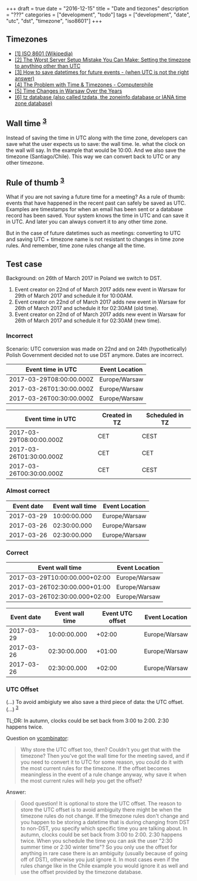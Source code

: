 +++
draft = true
date = "2016-12-15"
title = "Date and tiezones"
description = "???"
categories = ["development", "todo"]
tags = ["development", "date", "utc", "dst", "timezone", "iso8601"]
+++

## Timezones

* [[1] ISO 8601 (Wikipedia)](https://en.wikipedia.org/wiki/ISO_8601)
* [[2] The Worst Server Setup Mistake You Can Make: Setting the timezone to anything other than UTC](http://yellerapp.com/posts/2015-01-12-the-worst-server-setup-you-can-make.html)
* [[3] How to save datetimes for future events - (when UTC is not the right answer)](http://www.creativedeletion.com/2015/03/19/persisting_future_datetimes.html)
* [[4] The Problem with Time & Timezones - Computerphile](https://www.youtube.com/watch?v=-5wpm-gesOY)
* [[5] Time Changes in Warsaw Over the Years](https://www.timeanddate.com/time/zone/poland/warsaw)
* [[6] tz database (also called tzdata, the zoneinfo database or IANA time zone database)](https://en.wikipedia.org/wiki/Tz_database)

## Wall time <sup>[3](http://www.creativedeletion.com/2015/03/19/persisting_future_datetimes.html)</sup>

Instead of saving the time in UTC along with the time zone, developers can save what the user expects us to save: the wall time. Ie. what the clock on the wall will say. In the example that would be 10:00. And we also save the timezone (Santiago/Chile). This way we can convert back to UTC or any other timezone.

## Rule of thumb <sup>[3](http://www.creativedeletion.com/2015/03/19/persisting_future_datetimes.html)</sup>

What if you are not saving a future time for a meeting? As a rule of thumb: events that have happened in the recent past can safely be saved as UTC. Examples are timestamps for when an email has been sent or a database record has been saved. Your system knows the time in UTC and can save it in UTC. And later you can always convert it to any other time zone.

But in the case of future datetimes such as meetings: converting to UTC and saving UTC + timezone name is not resistant to changes in time zone rules. And remember, time zone rules change all the time.

## Test case

Background: on 26th of March 2017 in Poland we switch to DST.

1. Event creator on 22nd of of March 2017 adds new event in Warsaw for 29th of March 2017 and schedule it for 10:00AM.
1. Event creator on 22nd of of March 2017 adds new event in Warsaw for 26th of March 2017 and schedule it for 02:30AM (old time).
1. Event creator on 22nd of of March 2017 adds new event in Warsaw for 26th of March 2017 and schedule it for 02:30AM (new time).

### Incorrect

Scenario: UTC conversion was made on 22nd and on 24th (hypothetically) Polish Government decided not to use DST anymore. Dates are incorrect.

| Event time in UTC     | Event Location |
|-----------------------|----------------|
| 2017-03-29T08:00:00.000Z | Europe/Warsaw  |
| 2017-03-26T01:30:00.000Z | Europe/Warsaw  |
| 2017-03-26T00:30:00.000Z | Europe/Warsaw  |

| Event time in UTC     | Created in TZ | Scheduled in TZ |
|-----------------------|---------------|-----------------|
| 2017-03-29T08:00:00.000Z | CET        | CEST            |
| 2017-03-26T01:30:00.000Z | CET        | CET             |
| 2017-03-26T00:30:00.000Z | CET        | CEST            |

### Almost correct

| Event date | Event wall time | Event Location |
|------------|-----------------|----------------|
| 2017-03-29 | 10:00:00.000    | Europe/Warsaw  |
| 2017-03-26 | 02:30:00.000    | Europe/Warsaw  |
| 2017-03-26 | 02:30:00.000    | Europe/Warsaw  |

### Correct

| Event wall time | Event Location |
|-------------------------------|----------------|
| 2017-03-29T10:00:00.000+02:00 | Europe/Warsaw  |
| 2017-03-26T02:30:00.000+01:00 | Europe/Warsaw  |
| 2017-03-26T02:30:00.000+02:00 | Europe/Warsaw  |

| Event date | Event wall time | Event UTC offset | Event Location |
|------------|-----------------|------------------|----------------|
| 2017-03-29 | 10:00:00.000    | +02:00           | Europe/Warsaw  |
| 2017-03-26 | 02:30:00.000    | +01:00           | Europe/Warsaw  |
| 2017-03-26 | 02:30:00.000    | +02:00           | Europe/Warsaw  |


### UTC Offset

(...) To avoid ambigiuty we also save a third piece of data: the UTC offset. (...) <sup>[3](http://www.creativedeletion.com/2015/03/19/persisting_future_datetimes.html)</sup>

TL;DR: In autumn, clocks could be set back from 3:00 to 2:00. 2:30 happens twice.

Question on [ycombinator](https://news.ycombinator.com/item?id=9251358):

> Why store the UTC offset too, then? Couldn't you get that with the timezone? Then you've got the wall time for the meeting saved, and if you need to convert it to UTC for some reason, you could do it with the most current rules for the timezone.
If the offset becomes meaningless in the event of a rule change anyway, why save it when the most current rules will help you get the offset?

Answer:
 	
> Good question!
It is optional to store the UTC offset. The reason to store the UTC offset is to avoid ambiguity there might be when the timezone rules do not change.
If the timezone rules don't change and you happen to be storing a datetime that is during changing from DST to non-DST, you specify which specific time you are talking about. In autumn, clocks could be set back from 3:00 to 2:00. 2:30 happens twice. When you schedule the time you can ask the user "2:30 summer time or 2:30 winter time"?
So you only use the offset for anything in rare case there is an ambiguity (usually because of going off of DST), otherwise you just ignore it. In most cases even if the rules change like in the Chile example you would ignore it as well and use the offset provided by the timezone database.
